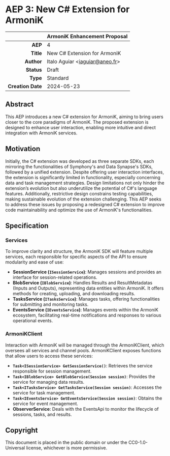 # AEP 3: New C# Extension for ArmoniK

|                   |ArmoniK Enhancement Proposal|
---:                |:---
**AEP**             | 4
**Title**           | New C# Extension for ArmoniK
**Author**          | Italo Aguiar <<iaguiar@aneo.fr>>
**Status**          | Draft
**Type**            | Standard
**Creation Date**   | 2024-05-23

## Abstract

This AEP introduces a new C# extension for ArmoniK, aiming to bring users closer to the core paradigms of ArmoniK. The proposed extension is designed to enhance user interaction, enabling more intuitive and direct integration with ArmoniK services.

## Motivation

Initially, the C# extension was developed as three separate SDKs, each mirroring the functionalities of Symphony's and Data Synapse's SDKs, followed by a unified extension. Despite offering user interaction interfaces, the extension is significantly limited in functionality, especially concerning data and task management strategies. Design limitations not only hinder the extension’s evolution but also underutilize the potential of C#'s language features. Additionally, restrictive design constrains testing capabilities, making sustainable evolution of the extension challenging. This AEP seeks to address these issues by proposing a redesigned C# extension to improve code maintainability and optimize the use of ArmoniK's functionalities.

## Specification

### Services

To improve clarity and structure, the ArmoniK SDK will feature multiple services, each responsible for specific aspects of the API to ensure modularity and ease of use:

- **SessionService (`ISessionService`)**: Manages sessions and provides an interface for session-related operations.
- **BlobService (`IBlobService`)**: Handles Results and ResultMetadatas (Inputs and Outputs), representing data entities within ArmoniK. It offers methods for creating, uploading, and downloading results.
- **TasksService (`ITasksService`)**: Manages tasks, offering functionalities for submitting and monitoring tasks.
- **EventsService (`IEventsService`)**: Manages events within the ArmoniK ecosystem, facilitating real-time notifications and responses to various operational events.

### ArmoniKClient

Interaction with ArmoniK will be managed through the ArmoniKClient, which oversees all services and channel pools. ArmoniKClient exposes functions that allow users to access these services:

- **`Task<ISessionService> GetSessionService()`**: Retrieves the service responsible for session management.
- **`Task<IBlobService> GetBlobService(Session session)`**: Provides the service for managing data results.
- **`Task<ITasksService> GetTasksService(Session session)`**: Accesses the service for task management.
- **`Task<IEventsService> GetEventsService(Session session)`**: Obtains the service for event management.
- **ObserverService**: Deals with the EventsApi to monitor the lifecycle of sessions, tasks, and results.

## Copyright

This document is placed in the public domain or under the CC0-1.0-Universal license, whichever is more permissive.
